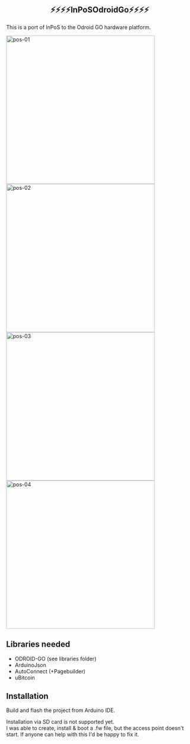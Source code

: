 <h2 align="center">
⚡⚡⚡⚡lnPoSOdroidGo⚡⚡⚡⚡
</h2>

This is a port of lnPoS to the Odroid GO hardware platform.

<img alt="pos-01" src="https://user-images.githubusercontent.com/1476865/170115137-59017845-076e-45cb-9f49-1d37a6e6cfa3.jpg" width="400">
<img alt="pos-02" src="https://user-images.githubusercontent.com/1476865/170115132-d5c48dad-0ad7-4903-bfff-af63beff25f0.jpg" width="400">
<img alt="pos-03" src="https://user-images.githubusercontent.com/1476865/170115105-63e76aa3-4df4-474a-bbba-818ebc382d7e.jpg" width="400">
<img alt="pos-04" src="https://user-images.githubusercontent.com/1476865/170115126-12e206bc-0fb0-480f-b53c-041a57604465.jpg" width="400">

## Libraries needed

- ODROID-GO (see libraries folder)
- ArduinoJson
- AutoConnect (+Pagebuilder)
- uBitcoin

## Installation

Build and flash the project from Arduino IDE.

Installation via SD card is not supported yet.  
I was able to create, install & boot a .fw file, but the access point doesn't start.
If anyone can help with this I'd be happy to fix it.
